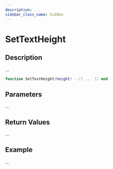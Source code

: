 ```yaml
---
description: ...
sidebar_class_name: hidden
---
```


# SetTextHeight

## Description

...

```lua
function SetTextHeight(height) --[[ ... ]] end
```

## Parameters

...

## Return Values

...

## Example

...

